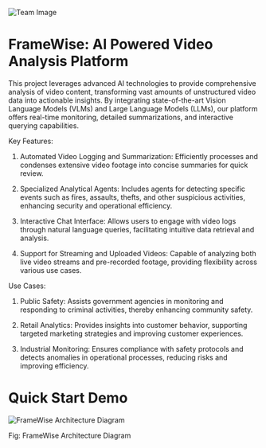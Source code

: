 
![Team Image](https://res.cloudinary.com/dyktljlnj/image/upload/v1737125813/BUET_Multithreading_cover_photo_smqiop.png)

# FrameWise: AI Powered Video Analysis Platform

This project leverages advanced AI technologies to provide comprehensive analysis of video content, transforming vast amounts of unstructured video data into actionable insights. By integrating state-of-the-art Vision Language Models (VLMs) and Large Language Models (LLMs), our platform offers real-time monitoring, detailed summarizations, and interactive querying capabilities.

Key Features:

1. Automated Video Logging and Summarization: Efficiently processes and condenses extensive video footage into concise summaries for quick review.

2. Specialized Analytical Agents: Includes agents for detecting specific events such as fires, assaults, thefts, and other suspicious activities, enhancing security and operational efficiency.

3. Interactive Chat Interface: Allows users to engage with video logs through natural language queries, facilitating intuitive data retrieval and analysis.

4. Support for Streaming and Uploaded Videos: Capable of analyzing both live video streams and pre-recorded footage, providing flexibility across various use cases.

Use Cases:

1. Public Safety: Assists government agencies in monitoring and responding to criminal activities, thereby enhancing community safety.

2. Retail Analytics: Provides insights into customer behavior, supporting targeted marketing strategies and improving customer experiences.

3. Industrial Monitoring: Ensures compliance with safety protocols and detects anomalies in operational processes, reducing risks and improving efficiency.


# Quick Start Demo

![FrameWise Architecture Diagram](https://res.cloudinary.com/dyktljlnj/image/upload/v1737125702/framewise_architecture_ykujtj.png)

Fig: FrameWise Architecture Diagram
